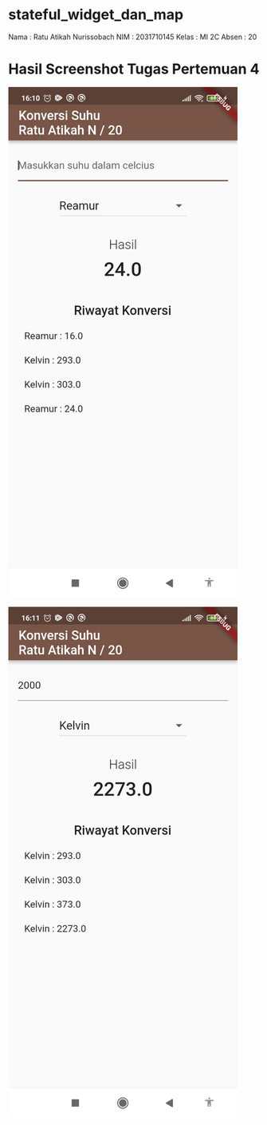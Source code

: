 # stateful_widget_dan_map

Nama    : Ratu Atikah Nurissobach
NIM     : 2031710145
Kelas   : MI 2C
Absen   : 20


# Hasil Screenshot Tugas Pertemuan 4
![Hasil Ke - 1](images/1.jpg)

![Hasil Ke - 2](images/2.jpg)
